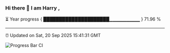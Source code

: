 ### Hi there 👋 I am Harry , 

⏳ Year progress { █████████████████████▁▁▁▁▁▁▁▁▁ } 71.96 %

---

⏰ Updated on Sat, 20 Sep 2025 15:41:31 GMT

![Progress Bar CI](https://github.com/duykhang68/duykhang68/workflows/Progress%20Bar%20CI/badge.svg)
